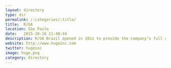 ```yaml
---
layout: directory
type: dir
permalink: /:categories/:title/
title:  R/GA
location: São Paulo
date:   2015-10-16 21:48:44
description: R/GA Brazil opened in 2011 to provide the company’s full array of user-focused design, digital business transformation consulting and integrated marketing services to clients in Brazil and throughout Latin America.
website: http://www.hugeinc.com
twitter: hugeinc
image: huge.png
category: directory
---
```

